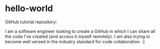 # hello-world
GitHub tutorial repository:

I am a software engineer looking to create a GitHub in which I can share all the code I've created (and access it myself remotely).
I am also trying to become well versed in the industry standard for code collaboration. :)
